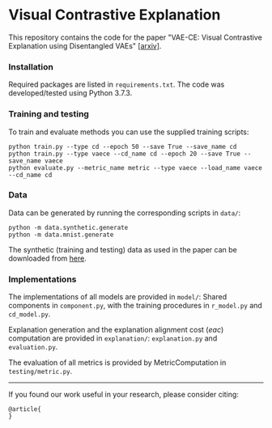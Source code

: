 # Visual Contrastive Explanation
This repository contains the code for the paper "VAE-CE: Visual Contrastive Explanation using Disentangled VAEs" [[arxiv]](). 

### Installation
Required packages are listed in `requirements.txt`. The code was developed/tested using Python 3.7.3.

### Training and testing
To train and evaluate methods you can use the supplied training scripts:
```
python train.py --type cd --epoch 50 --save True --save_name cd
python train.py --type vaece --cd_name cd --epoch 20 --save True --save_name vaece
python evaluate.py --metric_name metric --type vaece --load_name vaece --cd_name cd
```

### Data
Data can be generated by running the corresponding scripts in `data/`:
```
python -m data.synthetic.generate
python -m data.mnist.generate
```
The synthetic (training and testing) data as used in the paper can be downloaded from [here](https://surfdrive.surf.nl/files/index.php/s/hA6w0OAtJnrV229/download).

### Implementations
The implementations of all models are provided in `model/`: Shared components in `component.py`, with the training procedures in `r_model.py` and `cd_model.py`. 

Explanation generation and the explanation alignment cost (*eac*) computation are provided in `explanation/`: `explanation.py` and `evaluation.py`.

The evaluation of all metrics is provided by MetricComputation in `testing/metric.py`.

---
If you found our work useful in your research, please consider citing:
```
@article{
}
```

